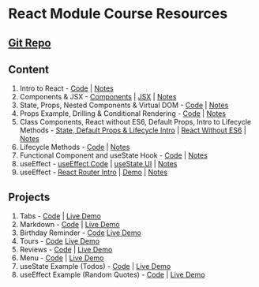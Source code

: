 # React Module Course Resources

## [Git Repo](https://github.com/duttrohan0302/acciojob-content-react)

## Content
1. Intro to React - [Code](https://github.com/duttrohan0302/acciojob-content-react/tree/master/Content/1.IntroToReact/) | [Notes](https://github.com/duttrohan0302/acciojob-content-react/tree/master/Content/1.IntroToReact/README.md)
2. Components & JSX - [Components](https://github.com/duttrohan0302/acciojob-content-react/tree/master/Content/2.Components-JSX/components) | [JSX](https://github.com/duttrohan0302/acciojob-content-react/tree/master/Content/2.Components-JSX/jsx) | [Notes](https://github.com/duttrohan0302/acciojob-content-react/tree/master/Content/2.Components-JSX/README.md)
3. State, Props, Nested Components & Virtual DOM - [Code](https://github.com/duttrohan0302/acciojob-content-react/tree/master/Content/3.State-Props-Virtual-DOM/) | [Notes](https://github.com/duttrohan0302/acciojob-content-react/tree/master/Content/3.State-Props-Virtual-DOM/README.md)
4. Props Example, Drilling & Conditional Rendering - [Code](https://github.com/duttrohan0302/acciojob-content-react/tree/master/Content/4.props-drilling-conditional-rendering/) | [Notes](https://github.com/duttrohan0302/acciojob-content-react/tree/master/Content/4.props-drilling-conditional-rendering/README.md)
5. Class Components, React without ES6, Default Props, Intro to Lifecycle Methods - [State, Default Props & Lifecycle Intro](https://github.com/duttrohan0302/acciojob-content-react/tree/master/Content/5.Class-components/class) | [React Without ES6](https://github.com/duttrohan0302/acciojob-content-react/tree/master/Content/5.Class-components/react-without-es6) | [Notes](https://github.com/duttrohan0302/acciojob-content-react/blob/master/Content/5.Class-components/README.md)
6. Lifecycle Methods - [Code](https://github.com/duttrohan0302/acciojob-content-react/tree/master/Content/6.LifecycleMethods/) | [Notes](https://github.com/duttrohan0302/acciojob-content-react/blob/master/Content/6.LifecycleMethods/REAMDE.md)
6. Functional Component and useState Hook - [Code](https://github.com/duttrohan0302/acciojob-content-react/tree/master/Content/7.Functional-components/functions) | [Notes](https://github.com/duttrohan0302/acciojob-content-react/blob/master/Content/7.Functional-components/REAMDE.md)
6. useEffect - [useEffect Code](https://github.com/duttrohan0302/acciojob-content-react/tree/master/Content/8.useState-useEffect/useEffect) | [useState UI](https://github.com/duttrohan0302/acciojob-content-react/tree/master/Content/8.useState-useEffect/useState-example) | [Notes](https://github.com/duttrohan0302/acciojob-content-react/blob/master/Content/8.useState-useEffect/README.md)
6. useEffect - [React Router Intro](https://github.com/duttrohan0302/acciojob-content-react/tree/master/Content/9.React-Router-Intro) | [Demo](https://acciojob-content-router-intro.netlify.app) | [Notes](https://github.com/duttrohan0302/acciojob-content-react/blob/master/Content/9.React-Router-Intro/README.md)

## Projects

1. Tabs - [Code](https://github.com/duttrohan0302/acciojob-content-react/tree/master/Projects/1.tabs) | [Live Demo](https://acciojob-content-tabs.netlify.app)
2. Markdown - [Code](https://github.com/duttrohan0302/acciojob-content-react/tree/master/Projects/2.markdown) | [Live Demo](https://acciojob-content-markdown.netlify.app)
3. Birthday Reminder - [Code](https://github.com/duttrohan0302/acciojob-content-react/tree/master/Projects/3.birthday-reminder) [Live Demo](https://acciojob-content-birthday-reminder.netlify.app)
4. Tours - [Code](https://github.com/duttrohan0302/acciojob-content-react/tree/master/Projects/4.tours) [Live Demo](https://acciojob-content-tours.netlify.app)
5. Reviews - [Code](https://github.com/duttrohan0302/acciojob-content-react/tree/master/Projects/5.reviews) | [Live Demo](https://acciojob-content-reviews.netlify.app)
5. Menu - [Code](https://github.com/duttrohan0302/acciojob-content-react/tree/master/Projects/6.menu) | [Live Demo](https://acciojob-content-menu.netlify.app)
6. useState Example (Todos) - [Code](https://github.com/duttrohan0302/acciojob-content-react/tree/master/Projects/7.useState-example) | [Live Demo](https://acciojob-content-usestate-demo.netlify.app)
7. useEffect Example (Random Quotes) - [Code](https://github.com/duttrohan0302/acciojob-content-react/tree/master/Projects/8.useEffect-example) | [Live Demo](https://acciojob-content-useeffect-demo.netlify.app)